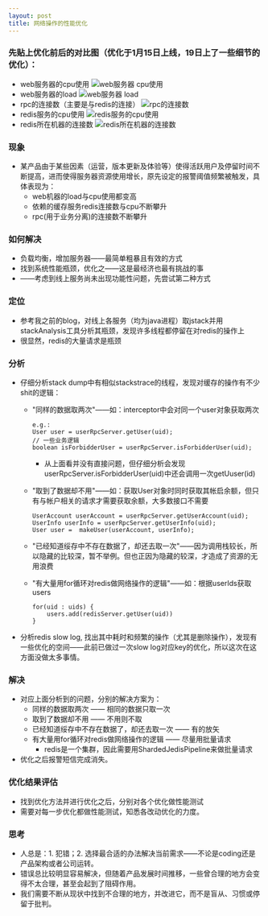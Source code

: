```yaml
---
layout: post
title: 网络操作的性能优化
---
```


### 先贴上优化前后的对比图（优化于1月15日上线，19日上了一些细节的优化）：
 * web服务器的cpu使用
 ![web服务器 cpu使用](http://yinxj.qiniudn.com/front.cpu.png)
 * web服务器的load 
 ![web服务器 load](http://yinxj.qiniudn.com/front.load.png)
 * rpc的连接数（主要是与redis的连接） 
 ![rpc的连接数](http://yinxj.qiniudn.com/rpc.tpc.num.png)
 * redis服务的cpu使用
 ![redis服务的cpu使用](http://yinxj.qiniudn.com/redis.cpu.png)
 * redis所在机器的连接数
 ![redis所在机器的连接数](http://yinxj.qiniudn.com/redis.tcp.num.png)

### 现象

* 某产品由于某些因素（运营，版本更新及体验等）使得活跃用户及停留时间不断提高，进而使得服务器资源使用增长，原先设定的报警阈值频繁被触发，具体表现为：
  * web机器的load与cpu使用都变高
  * 依赖的缓存服务redis连接数与cpu不断攀升
  * rpc(用于业务分离)的连接数不断攀升
  
### 如何解决
* 负载均衡，增加服务器——最简单粗暴且有效的方式
* 找到系统性能瓶颈，优化之——这是最经济也最有挑战的事
* ——考虑到线上服务尚未出现功能性问题，先尝试第二种方式

### 定位

* 参考我之前的blog，对线上各服务（均为java进程）取jstack并用stackAnalysis工具分析其瓶颈，发现许多线程都停留在对redis的操作上
* 很显然，redis的大量请求是瓶颈

### 分析
* 仔细分析stack dump中有相似stackstrace的线程，发现对缓存的操作有不少shit的逻辑：
  * "同样的数据取两次"——如：interceptor中会对同一个user对象获取两次
  		
  		e.g.:
  		User user = userRpcServer.getUser(uid);
  		// 一些业务逻辑
  		boolean isForbidderUser = userRpcServer.isForbidderUser(uid);
  		
  	* 从上面看并没有直接问题，但仔细分析会发现userRpcServer.isForbidderUser(uid)中还会调用一次getUuser(id)
  * "取到了数据却不用"——如：获取User对象时同时获取其帐启余额，但只有与帐户相关的请求才需要获取余额，大多数接口不需要
  
  		UserAccount userAccount = userRpcServer.getUserAccount(uid);
  		UserInfo userInfo = userRpcServer.getUserInfo(uid);
  		User user =  makeUser(userAccount, userInfo);
  		
  * "已经知道绥存中不存在数据了，却还去取一次"——因为调用栈较长，所以隐藏的比较深，暂不举例。但也正因为隐藏的较深，才造成了资源的无用浪费
  * "有大量用for循环对redis做网络操作的逻辑"——如：根据userIds获取users
  
  		for(uid : uids) {
  			users.add(redisServer.getUser(uid))
  		}
* 分析redis slow log, 找出其中耗时和频繁的操作（尤其是删除操作），发现有一些优化的空间——此前已做过一次slow log对应key的优化，所以这次在这方面没做太多事情。
  		
  		
### 解决
* 对应上面分析到的问题，分别的解决方案为：
  * 同样的数据取两次 —— 相同的数据只取一次
  * 取到了数据却不用 —— 不用则不取
  * 已经知道绥存中不存在数据了，却还去取一次 —— 有的放矢
  * 有大量用for循环对redis做网络操作的逻辑 —— 尽量用批量请求
    * redis是一个集群，因此需要用ShardedJedisPipeline来做批量请求
* 优化之后报警短信完成消失。

### 优化结果评估
* 找到优化方法并进行优化之后，分别对各个优化做性能测试
* 需要对每一步优化都做性能测试，知悉各改动优化的力度。

### 思考
* 人总是：1. 犯错；2. 选择最合适的办法解决当前需求——不论是coding还是产品架构或者公司运转。
* 错误总比较明显容易解决，但随着产品发展时间推移，一些曾合理的地方会变得不太合理，甚至会起到了阻碍作用。
* 我们需要不断从现状中找到不合理的地方，并改进它，而不是盲从、习惯或停留于批判。
